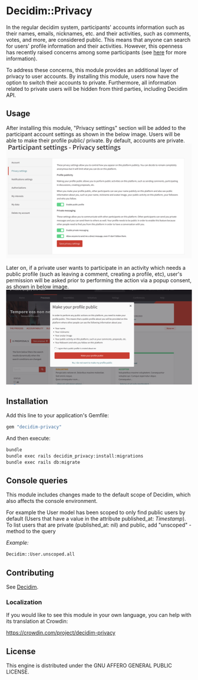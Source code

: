 # Decidim::Privacy

In the regular decidim system, participants' accounts information such as their names, emails, nicknames, etc. and their activities, such as comments, votes, and more, are considered public. This means that anyone can search for users' profile information and their activities. However, this openness has recently raised concerns among some participants (see [here](https://www.hel.fi/en/news/personal-data-breach-at-omastadihelfi-corrective-measures-have-been-taken) for more information).

To address these concerns, this module provides an additional layer of privacy to user accounts. By installing this module, users now have the option to switch their accounts to private. Furthermore, all information related to private users will be hidden from third parties, including Decidim API.

## Usage

After installing this module, "Privacy settings" section will be added to the participant account settings as shown in the below image. Users will be able to make their profile public/ private. By default, accounts are private.
![Privacy settings added to the participant's account settings](docs/privacy_settings.png)

Later on, if a private user wants to participate in an activity which needs a public profile (such as leaving a comment, creating a profile, etc), user's permission will be asked prior to performing the action via a popup consent, as shown in below image.
![Popup opened for a private user wanting to create a new proposal](docs/public_profile_popup.png)


## Installation

Add this line to your application's Gemfile:

```ruby
gem "decidim-privacy"
```

And then execute:

```bash
bundle
bundle exec rails decidim_privacy:install:migrations
bundle exec rails db:migrate
```

## Console queries

This module includes changes made to the default scope
of Decidim, which also affects the console environment.

For example the User model has been scoped to only find
public users by default (Users that have a value in the attribute
published_at: *Timestamp*). To list users that are private (published_at: nil)
and public, add "unscoped" -method to the query

*Example:*

```bash
Decidim::User.unscoped.all
```

## Contributing

See [Decidim](https://github.com/decidim/decidim).

### Localization

If you would like to see this module in your own language, you can help with its
translation at Crowdin:

https://crowdin.com/project/decidim-privacy

## License

This engine is distributed under the GNU AFFERO GENERAL PUBLIC LICENSE.
